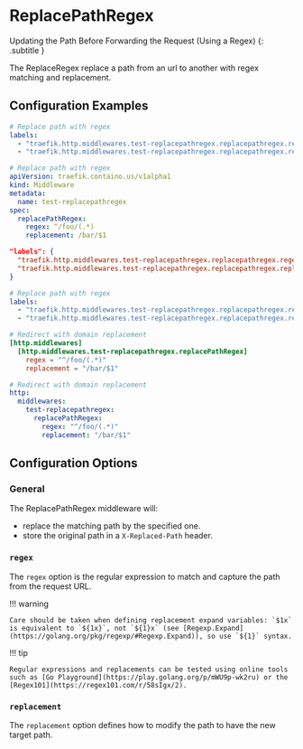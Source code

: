 # ReplacePathRegex

Updating the Path Before Forwarding the Request (Using a Regex)
{: .subtitle }

<!--
TODO: add schema
-->

The ReplaceRegex replace a path from an url to another with regex matching and replacement.

## Configuration Examples

```yaml tab="Docker"
# Replace path with regex
labels:
  - "traefik.http.middlewares.test-replacepathregex.replacepathregex.regex=^/foo/(.*)"
  - "traefik.http.middlewares.test-replacepathregex.replacepathregex.replacement=/bar/$$1"
```

```yaml tab="Kubernetes"
# Replace path with regex
apiVersion: traefik.containo.us/v1alpha1
kind: Middleware
metadata:
  name: test-replacepathregex
spec:
  replacePathRegex:
    regex: ^/foo/(.*)
    replacement: /bar/$1
```

```json tab="Marathon"
"labels": {
  "traefik.http.middlewares.test-replacepathregex.replacepathregex.regex": "^/foo/(.*)",
  "traefik.http.middlewares.test-replacepathregex.replacepathregex.replacement": "/bar/$1"
}
```

```yaml tab="Rancher"
# Replace path with regex
labels:
  - "traefik.http.middlewares.test-replacepathregex.replacepathregex.regex=^/foo/(.*)"
  - "traefik.http.middlewares.test-replacepathregex.replacepathregex.replacement=/bar/$1"
```

```toml tab="File (TOML)"
# Redirect with domain replacement
[http.middlewares]
  [http.middlewares.test-replacepathregex.replacePathRegex]
    regex = "^/foo/(.*)"
    replacement = "/bar/$1"
```

```yaml tab="File (YAML)"
# Redirect with domain replacement
http:
  middlewares:
    test-replacepathregex:
      replacePathRegex:
        regex: "^/foo/(.*)"
        replacement: "/bar/$1"
```

## Configuration Options

### General

The ReplacePathRegex middleware will:

- replace the matching path by the specified one.
- store the original path in a `X-Replaced-Path` header.

### `regex`

The `regex` option is the regular expression to match and capture the path from the request URL.

!!! warning

    Care should be taken when defining replacement expand variables: `$1x` is equivalent to `${1x}`, not `${1}x` (see [Regexp.Expand](https://golang.org/pkg/regexp/#Regexp.Expand)), so use `${1}` syntax.

!!! tip

    Regular expressions and replacements can be tested using online tools such as [Go Playground](https://play.golang.org/p/mWU9p-wk2ru) or the [Regex101](https://regex101.com/r/58sIgx/2).
    
### `replacement`

The `replacement` option defines how to modify the path to have the new target path.
